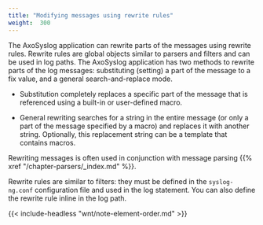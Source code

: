 ```yaml
---
title: "Modifying messages using rewrite rules"
weight:  300
---
```

<!-- DISCLAIMER: This file is based on the syslog-ng Open Source Edition documentation https://github.com/balabit/syslog-ng-ose-guides/commit/2f4a52ee61d1ea9ad27cb4f3168b95408fddfdf2 and is used under the terms of The syslog-ng Open Source Edition Documentation License. The file has been modified by Axoflow. -->

The AxoSyslog application can rewrite parts of the messages using rewrite rules. Rewrite rules are global objects similar to parsers and filters and can be used in log paths. The AxoSyslog application has two methods to rewrite parts of the log messages: substituting (setting) a part of the message to a fix value, and a general search-and-replace mode.

  - Substitution completely replaces a specific part of the message that is referenced using a built-in or user-defined macro.

  - General rewriting searches for a string in the entire message (or only a part of the message specified by a macro) and replaces it with another string. Optionally, this replacement string can be a template that contains macros.

Rewriting messages is often used in conjunction with message parsing {{% xref "/chapter-parsers/_index.md" %}}.

Rewrite rules are similar to filters: they must be defined in the `syslog-ng.conf` configuration file and used in the log statement. You can also define the rewrite rule inline in the log path.

{{< include-headless "wnt/note-element-order.md" >}}
